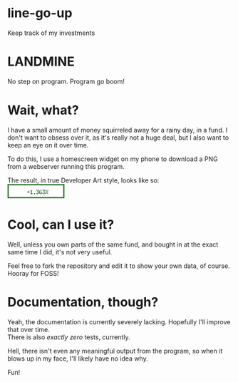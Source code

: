 # line-go-up
Keep track of my investments

# LANDMINE

No step on program. Program go boom!

# Wait, what?

I have a small amount of money squirreled away for a rainy day, in a fund. I don't want to obsess over it, as it's really not a huge deal, but I also want to keep an eye on it over time.

To do this, I use a homescreen widget on my phone to download a PNG from a webserver running this program.

The result, in true Developer Art style, looks like so:  
![Example image](example.png)

# Cool, can I use it?

Well, unless you own parts of the same fund, and bought in at the exact same time I did, it's not very useful.

Feel free to fork the repository and edit it to show your own data, of course. Hooray for FOSS!

# Documentation, though?

Yeah, the documentation is currently severely lacking. Hopefully I'll improve that over time.  
There is also *exactly zero* tests, currently.

Hell, there isn't even any meaningful output from the program, so when it blows up in my face, I'll likely have no idea why.

Fun!
